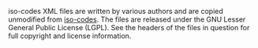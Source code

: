 iso-codes XML files are written by various authors and are copied
unmodified from [iso-codes][1]. The files are released under the GNU
Lesser General Public License (LGPL). See the headers of the files in
question for full copyright and license information.

 [1]: http://pkg-isocodes.alioth.debian.org/
